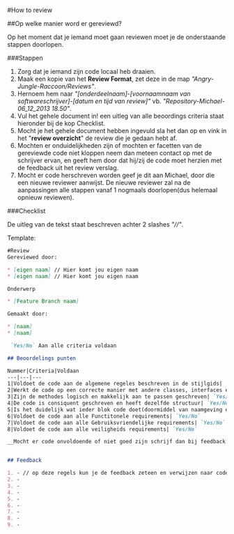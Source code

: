 #How to review

##Op welke manier word er gereviewd?

Op het moment dat je iemand moet gaan reviewen moet je de onderstaande stappen doorlopen.

###Stappen

1. Zorg dat je iemand zijn code locaal heb draaien.
2. Maak een kopie van het **Review Format**, zet deze in de map *"Angry-Jungle-Raccoon/Reviews"*.
3. Hernoem hem naar *"[onderdeelnaam]-[voornaamnaam van softwareschrijver]-[datum en tijd van review]"* vb. *"Repository-Michael-06\_12\_2013 18.50"*.
4. Vul het gehele document in! een uitleg van alle beoordings criteria staat hieronder bij de kop Checklist.
5. Mocht je het gehele document hebben ingevuld sla het dan op en vink in het "**review overzicht**" de review die je gedaan hebt af.
6. Mochten er onduidelijkheden zijn of mochten er facetten van de gereviewde code niet kloppen neem dan meteen contact op met de schrijver ervan, en geeft hem door dat hij/zij de code moet herzien met de feedback uit het review verslag.
7. Mocht er code herschreven worden geef je dit aan Michael, door die een nieuwe reviewer aanwijst. De nieuwe reviewer zal na de aanpassingen alle stappen vanaf 1 nogmaals doorlopen(dus helemaal opnieuw reviewen).

###Checklist

De uitleg van de tekst staat beschreven achter 2 slashes *"//"*.

Template:
```markdown
#Review
Gereviewed door:

* [eigen naam] // Hier komt jou eigen naam
* [eigen naam] // Hier komt jou eigen naam

Onderwerp

* [Feature Branch naam]

Gemaakt door:

* [naam]
* [naam]

 `Yes/No` Aan alle criteria voldaan

## Beoordelings punten

Nummer|Criteria|Voldaan
---|---|---
1|Voldoet de code aan de algemene regeles beschreven in de stijlgids| `Yes/No`
2|Werkt de code op een correcte manier met andere classes, interfaces en methodes| `Yes/No`
3|Zijn de methodes logisch en makkelijk aan te passen geschreven| `Yes/No`
4|De code is consiquent geschreven en heeft dezelfde structuur| `Yes/No`
5|Is het duidelijk wat ieder blok code doet(doormiddel van naamgeving en comentaar)?| `Yes/No`
6|Voldoet de code aan alle Functitonele requirements| `Yes/No`
7|Voldoet de code aan alle Gebruiksvriendelijke requirements| `Yes/No`
8|Voldoet de code aan alle veiligheids requirements| `Yes/No`

__Mocht er code onvoldoende of niet goed zijn schrijf dan bij feedback op hoe je tot die conclusie bent gekomen.__


## Feedback

1. - // op deze regels kun je de feedback zeteen en verwijzen naar code die je beneden kwijt kunt
2. -
3. -
4. -
5. -
6. -
7. -
8. -
9. -
```

